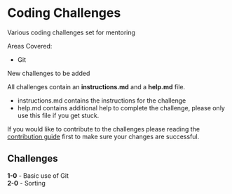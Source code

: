 # Coding Challenges
Various coding challenges set for mentoring

Areas Covered:
- Git

New challenges to be added

All challenges contain an **instructions.md** and a **help.md** file.
- instructions.md contains the instructions for the challenge
- help.md contains additional help to complete the challenge, please only use this file if you get stuck.

If you would like to contribute to the challenges please reading the [contribution guide](contributing.md) first to make sure your changes are successful.

## Challenges ##
**1-0** - Basic use of Git\
**2-0** - Sorting